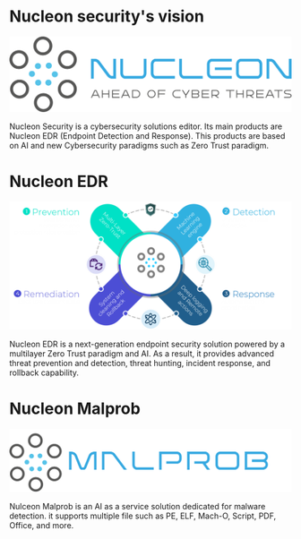 # Nucleon security's vision
<p align="center">
  <img src="./LOGO-VF.png" alt="Example Image" title="This is an example image"/>
</p>
Nucleon Security is a cybersecurity solutions editor. Its main products are Nucleon EDR (Endpoint Detection and Response).
This products are based on AI and new Cybersecurity paradigms such as Zero Trust paradigm.



# Nucleon EDR
<p align="center">
  <img src="./EDR.png" alt="Example Image" title="This is an example image"/>
</p>
Nucleon EDR is a next-generation endpoint security solution powered by a multilayer Zero Trust paradigm and AI. As a result, it provides advanced threat prevention and detection, threat hunting, incident response, and rollback capability.

# Nucleon Malprob
<p align="center">
  <img src="./malprob.png" alt="Example Image" title="This is an example image"/>
</p>
Nulceon Malprob is an AI as a service solution dedicated for malware detection.
it supports multiple file such as PE, ELF, Mach-O, Script, PDF, Office, and more.


